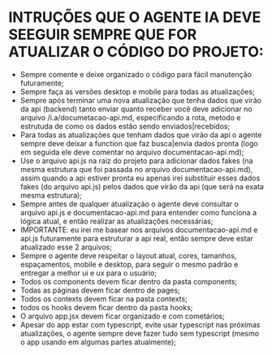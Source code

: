 # INTRUÇÕES QUE O AGENTE IA DEVE SEEGUIR SEMPRE QUE FOR ATUALIZAR O CÓDIGO DO PROJETO:
- Sempre comente e deixe organizado o código para fácil manutenção futuramente;
- Sempre faça as versões desktop e mobile para todas as atualizações;
- Sempre após terminar uma nova atualização que tenha dados que virão da api (backend) tanto enviar quanto receber você deve adicionar no arquivo /i.a/documetacao-api.md, especificando a rota, metodo e estrutuda de como os dados estão sendo enviados|recebidos;
- Para todas as atualizações que tenham dados que virão da api o agente sempre deve deixar a function que faz busca|envia dados pronta (logo em seguida ele deve comentar no arquivo documentacao-api.md);
- Use o arquivo api.js na raiz do projeto para adicionar dados fakes (na mesma estrutura que foi passada no arquivo documentacao-api.md), assim quando a api estiver pronta eu apenas irei substituir esses dados fakes (do arquivo api.js) pelos dados que virão da api (que será na exata mesma estrutura);
- Sempre antes de qualquer atualização o agente deve consultar o arquivo api.js e documentacao-api.md para entender como funciona a lógica atual, e então realizar as atualizações necessárias;
- IMPORTANTE: eu irei me basear nos arquivos documentacao-api.md e api.js futuramente para estruturar a api real, então sempre deve estar atualizado esse 2 arquivos;
- Sempre o agente deve respeitar o layout atual, cores, tamanhos, espaçamentos, mobile e desktop, para seguir o mesmo padrão e entregar a melhor ui e ux para o usuário;
- Todos os components devem ficar dentro da pasta components;
- Todas as páginas devem ficar dentro de pages;
- Todos os contexts devem ficar na pasta contexts;
- todos os hooks devem ficar dentro da pasta hooks;
- O arquivo app.jsx devem ficar organizado e com cometários;
- Apesar do app estar com typescript, evite usar typescript nas próximas atualizações, o agente sempre deve fazer tudo sem typescript (mesmo o app usando em algumas partes atualmente);
